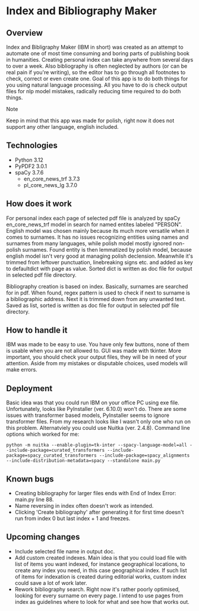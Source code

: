 # Index and Bibliography Maker
## Overview
Index and Bibligraphy Maker (IBM in short) was created as an attempt to automate one of most time consuming and boring parts of publishing book in humanities.
Creating personal index can take anywhere from several days to over a week. Also bibliography is often neglected by authors (or can be real pain if you're writing), so the editor has to go through all footnotes to check, correct or even create one.
Goal of this app is to do both things for you using natural language processing. All you have to do is check output files for nlp model mistakes, radically reducing time required to do both things.
>[!NOTE]
>Keep in mind that this app was made for polish, right now it does not support any other language, english included.
## Technologies
- Python 3.12
- PyPDF2 3.0.1
- spaCy 3.7.6
    * en_core_news_trf 3.7.3
    * pl_core_news_lg 3.7.0
## How does it work
For personal index each page of selected pdf file is analyzed by spaCy en_core_news_trf model in search for named entites labeled "PERSON". English model was chosen mainly because its much more versatile when it comes to surnames. It has no issues recognizing entities using names and surnames from many languages, while polish model mostly ignored non-polish surnames. 
Found entity is then lemmatized by polish model, because english model isn't very good at managing polish declension. Meanwhile it's trimmed from leftover punctuation, linebreaking signs etc. and added as key to defaultdict with page as value. Sorted dict is written as doc file for output in selected pdf file directory.

Bibliography creation is based on index. Basically, surnames are searched for in pdf. When found, regex pattern is used to check if next to surname is a bibliographic address. Next it is trimmed down from any unwanted text. Saved as list, sorted is written as doc file for output in selected pdf file directory.
## How to handle it
IBM was made to be easy to use. You have only few buttons, none of them is usable when you are not allowed to. GUI was made with tkinter.
More important, you should check your output files, they will be in need of your attention. Aside from my mistakes or disputable choices, used models will make errors.

## Deployment
Basic idea was that you could run IBM on your office PC using exe file. Unfortunately, looks like PyInstaller (ver. 6.10.0) won't do. There are some issues with transformer based models, PyInstaller seems to ignore transformer files. From my research looks like I wasn't only one who run on this problem. 
Alternatviely you could use Nuitka (ver. 2.4.8). Command line options which worked for me:
```
python -m nuitka --enable-plugin=tk-inter --spacy-language-model=all --include-package=curated_transformers --include-package=spacy_curated_transformers --include-package=spacy_alignments --include-distribution-metadata=spacy --standalone main.py
```
## Known bugs
- Creating bibliography for larger files ends with End of Index Error: main.py line 88.
- Name reversing in index often doesn't work as intended.
- Clicking 'Create bibliography' after generating it for first time doesn't run from index 0 but last index + 1 and freezes.

## Upcoming changes
- Include selected file name in output doc.
- Add custom created indexes. Main idea is that you could load file with list of items you want indexed, for instance geographical locations, to create any index you need, in this case geographical index. If such list of items for indexation is created during editorial works, custom index could save a lot of work later.
- Rework bibliography search. Right now it's rather poorly optimised, looking for every surname on every page. I intend to use pages from index as guidelines where to look for what and see how that works out. 
